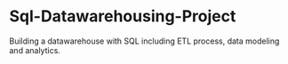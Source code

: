 # Sql-Datawarehousing-Project
Building a datawarehouse with SQL including ETL process, data modeling and analytics.
